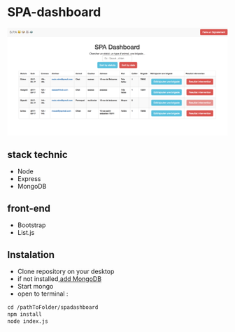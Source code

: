 # SPA-dashboard

![spa-dashboard](/public/img/spa-dashboard.png)

## stack technic
  - Node
  - Express
  - MongoDB

## front-end
  - Bootstrap
  - List.js

## Instalation

- Clone repository on your desktop
- if not installed,[add MongoDB](https://docs.mongodb.com/manual/installation/)
- Start mongo
- open to terminal :

```
cd /pathToFolder/spadashboard
npm install
node index.js
```
